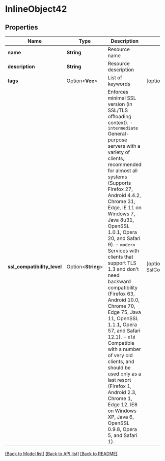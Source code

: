 # InlineObject42

## Properties

Name | Type | Description | Notes
------------ | ------------- | ------------- | -------------
**name** | **String** | Resource name | 
**description** | **String** | Resource description | 
**tags** | Option<**Vec<String>**> | List of keywords | [optional]
**ssl_compatibility_level** | Option<**String**> | Enforces minimal SSL version (in SSL/TLS offloading context). - `intermediate` General-purpose servers with a variety of clients, recommended for almost all systems (Supports Firefox 27, Android 4.4.2, Chrome 31, Edge, IE 11 on Windows 7, Java 8u31, OpenSSL 1.0.1, Opera 20, and Safari 9). - `modern` Services with clients that support TLS 1.3 and don't need backward compatibility (Firefox 63, Android 10.0, Chrome 70, Edge 75, Java 11, OpenSSL 1.1.1, Opera 57, and Safari 12.1). - `old` Compatible with a number of very old clients, and should be used only as a last resort (Firefox 1, Android 2.3, Chrome 1, Edge 12, IE8 on Windows XP, Java 6, OpenSSL 0.9.8, Opera 5, and Safari 1).  | [optional][default to SslCompatibilityLevel_Unknown]

[[Back to Model list]](../README.md#documentation-for-models) [[Back to API list]](../README.md#documentation-for-api-endpoints) [[Back to README]](../README.md)



